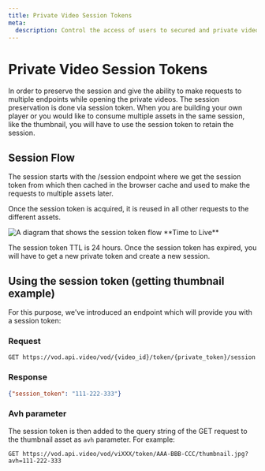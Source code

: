 ```yaml
---
title: Private Video Session Tokens
meta: 
  description: Control the access of users to secured and private videos while retraining the browser session.
---
```


# Private Video Session Tokens

In order to preserve the session and give the ability to make requests to multiple endpoints while opening the private videos. The session preservation is done via session token. When you are building your own player or you would like to consume multiple assets in the same session, like the thumbnail, you will have to use the session token to retain the session.

## Session Flow

The session starts with the /session endpoint where we get the session token from which then cached in the browser cache and used to make the requests to multiple assets later.

Once the session token is acquired, it is reused in all other requests to the different assets.

<Image src="/_assets/delivery-analytics/private-videos/session-token-new-light.svg" src_dark="/_assets/delivery-analytics/private-videos/session-token-new-dark.svg" alt="A diagram that shows the session token flow" />

<Callout pad="2" type="info">
**Time to Live**

The session token TTL is 24 hours. Once the session token has expired, you will have to get a new private token and create a new session.
</Callout>

## Using the session token (getting thumbnail example)
  
For this purpose, we've introduced an endpoint which will provide you with a session token:

### Request

```curl
GET https://vod.api.video/vod/{video_id}/token/{private_token}/session
```

### Response

```json
{"session_token": "111-222-333"}
```

### Avh parameter

The session token is then added to the query string of the GET request to the thumbnail asset as `avh` parameter. For example:

```curl
GET https://vod.api.video/vod/viXXX/token/AAA-BBB-CCC/thumbnail.jpg?avh=111-222-333
```
